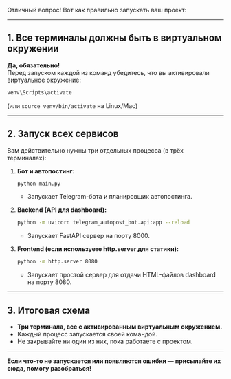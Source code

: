 Отличный вопрос! Вот как правильно запускать ваш проект:

---

## 1. Все терминалы должны быть в виртуальном окружении

**Да, обязательно!**  
Перед запуском каждой из команд убедитесь, что вы активировали виртуальное окружение:

```bash
venv\Scripts\activate
```
(или `source venv/bin/activate` на Linux/Mac)

---

## 2. Запуск всех сервисов

Вам действительно нужны три отдельных процесса (в трёх терминалах):

1. **Бот и автопостинг:**
   ```bash
   python main.py
   ```
   - Запускает Telegram-бота и планировщик автопостинга.

2. **Backend (API для dashboard):**
   ```bash
   python -m uvicorn telegram_autopost_bot.api:app --reload
   ```
   - Запускает FastAPI сервер на порту 8000.

3. **Frontend (если используете http.server для статики):**
   ```bash
   python -m http.server 8080
   ```
   - Запускает простой сервер для отдачи HTML-файлов dashboard на порту 8080.

---

## 3. Итоговая схема

- **Три терминала, все с активированным виртуальным окружением.**
- Каждый процесс запускается своей командой.
- Не закрывайте ни один из них, пока работаете с проектом.

---

**Если что-то не запускается или появляются ошибки — присылайте их сюда, помогу разобраться!**